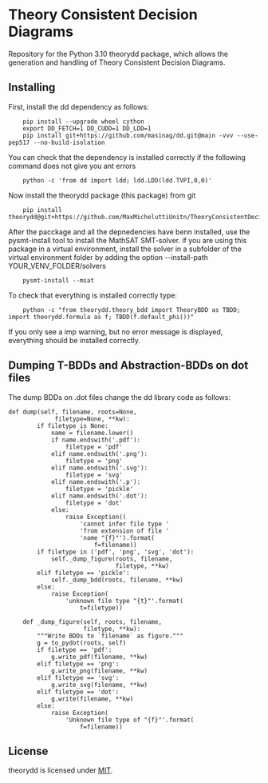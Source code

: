# Theory Consistent Decision Diagrams

Repository for the Python 3.10 theorydd package, which allows the generation and handling of Theory Consistent Decision Diagrams.

## Installing

First, install the dd dependency as follows:

```
    pip install --upgrade wheel cython
    export DD_FETCH=1 DD_CUDD=1 DD_LDD=1
    pip install git+https://github.com/masinag/dd.git@main -vvv --use-pep517 --no-build-isolation
```

You can check that the dependency is installed correctly if the following command does not give you ant errors

```
    python -c 'from dd import ldd; ldd.LDD(ldd.TVPI,0,0)'
```

Now install the theorydd package (this package) from git

```
    pip install theorydd@git+https://github.com/MaxMicheluttiUnitn/TheoryConsistentDecisionDiagrams@main
```

After the pacckage and all the depnedencies have benn installed, use the pysmt-install tool to install the MathSAT SMT-solver. if you are using this package in a virtual environment, install the solver in a subfolder of the virtual environment folder by adding the option --install-path YOUR_VENV_FOLDER/solvers

```
    pysmt-install --msat
```

To check that everything is installed correctly type:

```
    python -c "from theorydd.theory_bdd import TheoryBDD as TBDD; import theorydd.formula as f; TBDD(f.default_phi())"
```

If you only see a imp warning, but no error message is displayed, everything should be installed correctly.


## Dumping T-BDDs and Abstraction-BDDs on dot files

The dump BDDs on .dot files change the dd library code as follows:

```
def dump(self, filename, roots=None,
             filetype=None, **kw):
        if filetype is None:
            name = filename.lower()
            if name.endswith('.pdf'):
                filetype = 'pdf'
            elif name.endswith('.png'):
                filetype = 'png'
            elif name.endswith('.svg'):
                filetype = 'svg'
            elif name.endswith('.p'):
                filetype = 'pickle'
            elif name.endswith('.dot'):
                filetype = 'dot'
            else:
                raise Exception((
                    'cannot infer file type '
                    'from extension of file '
                    'name "{f}"').format(
                        f=filename))
        if filetype in ('pdf', 'png', 'svg', 'dot'):
            self._dump_figure(roots, filename,
                              filetype, **kw)
        elif filetype == 'pickle':
            self._dump_bdd(roots, filename, **kw)
        else:
            raise Exception(
                'unknown file type "{t}"'.format(
                    t=filetype))

    def _dump_figure(self, roots, filename,
                     filetype, **kw):
        """Write BDDs to `filename` as figure."""
        g = to_pydot(roots, self)
        if filetype == 'pdf':
            g.write_pdf(filename, **kw)
        elif filetype == 'png':
            g.write_png(filename, **kw)
        elif filetype == 'svg':
            g.write_svg(filename, **kw)
        elif filetype == 'dot':
            g.write(filename, **kw)
        else:
            raise Exception(
                'Unknown file type of "{f}"'.format(
                    f=filename))
```

License
-------

theorydd is licensed under [MIT](LICENSE).